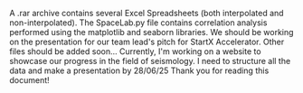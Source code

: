 A .rar archive contains several Excel Spreadsheets (both interpolated and non-interpolated). 
The SpaceLab.py file contains correlation analysis performed using the matplotlib and seaborn libraries. 
We should be working on the presentation for our team lead's pitch for StartX Accelerator.
Other files should be added soon...
Currently, I'm working on a website to showcase our progress in the field of seismology.
I need to structure all the data and make a presentation by 28/06/25 
Thank you for reading this document!
